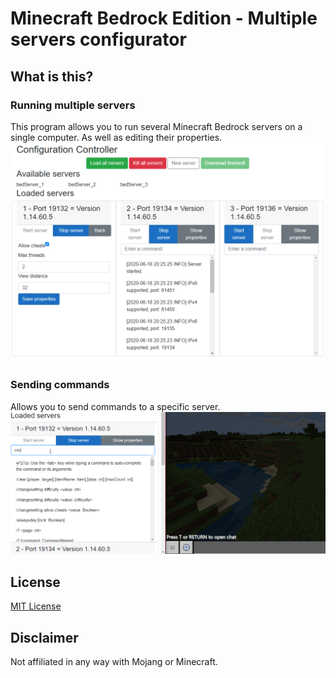 # Minecraft Bedrock Edition - Multiple servers configurator

## What is this?

### Running multiple servers
This program allows you to run several Minecraft Bedrock servers on a single computer. As well as editing their properties.
![servers](/media/scr1.png)

### Sending commands
Allows you to send commands to a specific server.
![commands](/media/gif1.gif)

## License
[MIT License](LICENSE.md)

## Disclaimer
Not affiliated in any way with Mojang or Minecraft.
